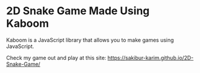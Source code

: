 # 2D Snake Game Made Using Kaboom

Kaboom is a JavaScript library that allows you to make games using JavaScript.

Check my game out and play at this site: https://sakibur-karim.github.io/2D-Snake-Game/
